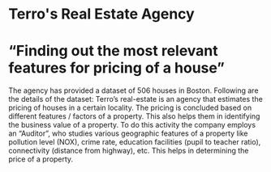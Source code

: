 # Terro's Real Estate Agency
# “Finding out the most relevant features for pricing of a house”
The agency has provided a dataset of 506 houses in Boston. Following are the details of the dataset:
Terro’s real-estate is an agency that estimates the pricing of houses in a certain locality. The pricing is concluded based on different features / factors of a property. This also helps them in identifying the business value of a property. To do this activity the company employs an “Auditor”, who studies various geographic features of a property like pollution level (NOX), crime rate, education facilities (pupil to teacher ratio), connectivity (distance from highway), etc. This helps in determining the price
of a property.
 
